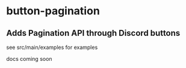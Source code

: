 # button-pagination
## Adds Pagination API through Discord buttons

see src/main/examples for examples

docs coming soon
